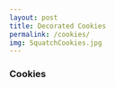 ```yaml
---
layout: post
title: Decorated Cookies
permalink: /cookies/
img: SquatchCookies.jpg
---
```


<h3> Cookies </h3>
